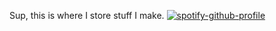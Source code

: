 Sup, this is where I store stuff I make.
[![spotify-github-profile](https://spotify-github-profile.vercel.app/api/view?uid=hwqgqejwdh0gjoc7se9zyk20p&cover_image=true&theme=novatorem)](https://spotify-github-profile.vercel.app/api/view?uid=hwqgqejwdh0gjoc7se9zyk20p&redirect=true)
